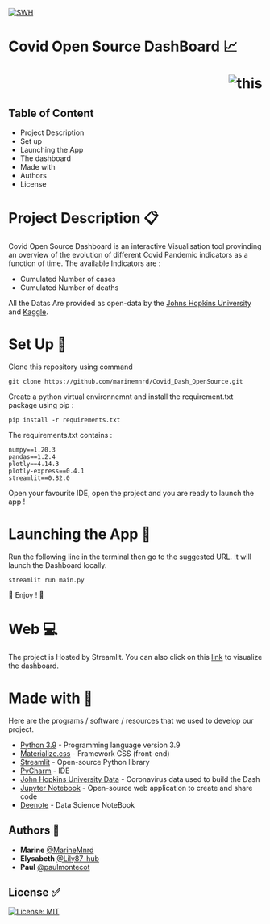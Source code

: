[![SWH](https://archive.softwareheritage.org/badge/swh:1:dir:2bc38c6287a8fcc88daa9de467006b0fa00a9233/)](https://archive.softwareheritage.org/swh:1:dir:2bc38c6287a8fcc88daa9de467006b0fa00a9233;origin=https://github.com/marinemnrd/Covid_Dash_OpenSource.git;visit=swh:1:snp:a80e358a9385105e7e665d652280d97e4b5c2072;anchor=swh:1:rev:f55e028537102fb0004e136b7f7767f7492c7d18)


# Covid Open Source DashBoard 📈  <p style='text-align: right;'> ![this](https://coronavirus.jhu.edu/static/media/jhu-logo-white-horizontal.68872b26.svg) </p>


Table of Content
-----------------
  * Project Description
  * Set up
  * Launching the App
  * The dashboard
  * Made with
  * Authors
  * License


# Project Description :clipboard:

Covid Open Source Dashboard is an interactive Visualisation tool provinding an overview of the evolution of different Covid Pandemic indicators as a function of time. The available Indicators are : 

- Cumulated Number of cases
- Cumulated Number of deaths

All the Datas Are provided as open-data by the [Johns Hopkins University](https://github.com/CSSEGISandData/COVID-19) and [Kaggle](https://www.kaggle.com/tanuprabhu/population-by-country-2020).


 # Set Up :wrench:
Clone this repository using command 

```
git clone https://github.com/marinemnrd/Covid_Dash_OpenSource.git
```
 
Create a python virtual environnemnt and install the requirement.txt package using pip :

```
pip install -r requirements.txt
```

The requirements.txt contains : 

```
numpy==1.20.3
pandas==1.2.4
plotly==4.14.3
plotly-express==0.4.1
streamlit==0.82.0
```

Open your favourite IDE, open the project and you are ready to launch the app !


# Launching the App :key:

Run the following line in the terminal then go to the suggested URL. It will launch the Dashboard locally.

```
streamlit run main.py
```
:sparkling_heart: Enjoy ! :sparkling_heart:


# Web :computer:

The project is Hosted by Streamlit.
You can also click on this [link](https://share.streamlit.io/paulmontecot/covid_dash_opensource/main/main.py) to visualize the dashboard.


# Made with :construction:

Here are the programs / software / resources that we used to develop our project.

* [Python 3.9](https://www.python.org/) - Programming language version 3.9
* [Materialize.css](http://materializecss.com) - Framework CSS (front-end)
* [Streamlit](https://streamlit.io/) - Open-source Python library 
* [PyCharm](https://www.jetbrains.com/fr-fr/pycharm/) - IDE
* [John Hopkins University Data](https://coronavirus.jhu.edu/map.html) - Coronavirus data used to build the Dash
* [Jupyter Notebook](https://jupyter.org/) - Open-source web application to create and share code
* [Deenote](https://deepnote.com/project/CovidDashOpenSource-vWDQOttkRneLrrNERsUCUg/%2Fnotebook.ipynb) - Data Science NoteBook


## Authors :crown:

* **Marine** [@MarineMnrd](https://github.com/marinemnrd)
* **Elysabeth** [@Lily87-hub](https://github.com/Lily87-hub)
* **Paul** [@paulmontecot](https://github.com/paulmontecot)


## License :white_check_mark:

[![License: MIT](https://img.shields.io/badge/License-MIT-yellow.svg)](https://opensource.org/licenses/MIT)




